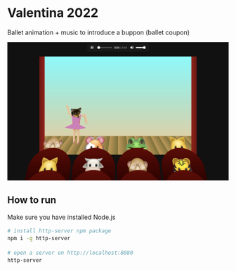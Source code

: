 # Valentina 2022

Ballet animation + music to introduce a buppon (ballet coupon) 

![Screenshot of animation](screenshot.png)

## How to run

Make sure you have installed Node.js

```sh
# install http-server npm package
npm i -g http-server

# open a server on http://localhost:8080
http-server
```